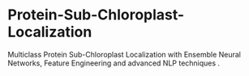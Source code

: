 # Protein-Sub-Chloroplast-Localization
Multiclass Protein Sub-Chloroplast Localization with Ensemble Neural Networks, Feature Engineering and advanced NLP techniques .
